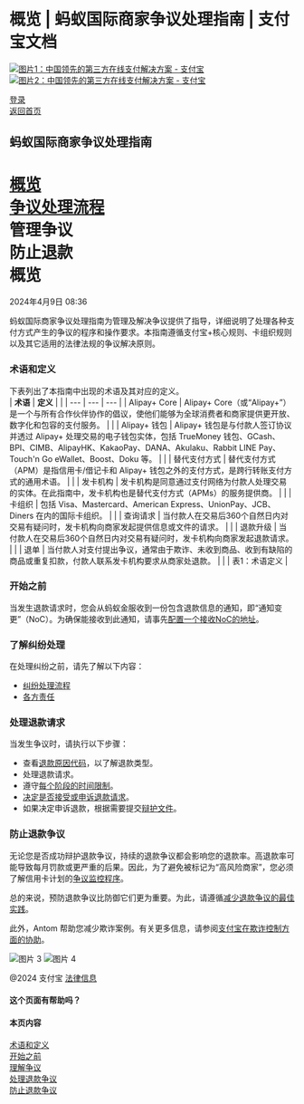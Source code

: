 概览 | 蚂蚁国际商家争议处理指南 | 支付宝文档
==================

[![图片1：中国领先的第三方在线支付解决方案 - 支付宝](https://ac.alipay.com/storage/2024/3/26/d66c43c0-440d-4c97-9976-f2028a2c8c5e.svg) ![图片2：中国领先的第三方在线支付解决方案 - 支付宝](https://ac.alipay.com/storage/2024/3/26/a48bd336-aea0-4f16-bf83-616eacbb4434.svg)](/docs/)

[登录](https://global.alipay.com/ilogin/account_login.htm?goto=https%3A%2F%2Fglobal.alipay.com%2Fdocs%2Fac%2Fdispute%2Foverview)  
[返回首页](../../)

蚂蚁国际商家争议处理指南
------------------

[概览](/docs/ac/dispute/overview)  
[争议处理流程](/docs/ac/dispute/process)  
管理争议  
防止退款  
概览
========

2024年4月9日 08:36

蚂蚁国际商家争议处理指南为管理及解决争议提供了指导，详细说明了处理各种支付方式产生的争议的程序和操作要求。本指南遵循支付宝+核心规则、卡组织规则以及其它适用的法律法规的争议解决原则。
### 术语和定义  
下表列出了本指南中出现的术语及其对应的定义。  
| **术语** | **定义** | |
| --- | --- | --- |
| Alipay+ Core | Alipay+ Core（或“Alipay+”）是一个与所有合作伙伴协作的倡议，使他们能够为全球消费者和商家提供更开放、数字化和包容的支付服务。 | |
| Alipay+ 钱包 | Alipay+ 钱包是与付款人签订协议并透过 Alipay+ 处理交易的电子钱包实体，包括 TrueMoney 钱包、GCash、BPI、CIMB、AlipayHK、KakaoPay、DANA、Akulaku、Rabbit LINE Pay、Touch'n Go eWallet、Boost、Doku 等。 | |
| 替代支付方式 | 替代支付方式（APM）是指信用卡/借记卡和 Alipay+ 钱包之外的支付方式，是跨行转账支付方式的通用术语。 | |
| 发卡机构 | 发卡机构是同意通过支付网络为付款人处理交易的实体。在此指南中，发卡机构也是替代支付方式（APMs）的服务提供商。 | |
| 卡组织 | 包括 Visa、Mastercard、American Express、UnionPay、JCB、Diners 在内的国际卡组织。 | |
| 查询请求 | 当付款人在交易后360个自然日内对交易有疑问时，发卡机构向商家发起提供信息或文件的请求。 | |
| 退款升级 | 当付款人在交易后360个自然日内对交易有疑问时，发卡机构向商家发起退款请求。 | |
| 退单 | 当付款人对支付提出争议，通常由于欺诈、未收到商品、收到有缺陷的商品或重复扣款，付款人联系发卡机构要求从商家处退款。 | |
| 表1：术语定义 |
### 开始之前  
当发生退款请求时，您会从蚂蚁金服收到一份包含退款信息的通知，即“通知变更”（NoC）。为确保能接收到此通知，请事先[配置一个接收NoC的地址](https://global.alipay.com/docs/ac/dispute/noc)。
### 了解纠纷处理
在处理纠纷之前，请先了解以下内容：
*   [纠纷处理流程](https://global.alipay.com/docs/ac/dispute/process)
*   [各方责任](https://global.alipay.com/docs/ac/dispute/pr)
### 处理退款请求  
当发生争议时，请执行以下步骤：  
*   查看[退款原因代码](https://global.alipay.com/docs/ac/dispute/reason_code)，以了解退款类型。
*   处理退款请求。
*   遵守[每个阶段的时间限制](https://global.alipay.com/docs/ac/dispute/timeframe)。
*   [决定是否接受或申诉退款请求](https://global.alipay.com/docs/ac/dispute/decision)。
*   如果决定申诉退款，根据需要提交[辩护文件](https://global.alipay.com/docs/ac/dispute/defend_chargeback)。
### 防止退款争议  
无论您是否成功辩护退款争议，持续的退款争议都会影响您的退款率。高退款率可能导致每月罚款或更严重的后果。因此，为了避免被标记为“高风险商家”，您必须了解信用卡计划的[争议监控程序](https://global.alipay.com/docs/ac/dispute/monitor)。

总的来说，预防退款争议比防御它们更为重要。为此，请遵循[减少退款争议的最佳实践](https://global.alipay.com/docs/ac/dispute/bp)。

此外，Antom 帮助您减少欺诈案例。有关更多信息，请参阅[支付宝在欺诈控制方面的协助](https://global.alipay.com/docs/ac/dispute/fraud)。

![图片 3](https://ac.alipay.com/storage/2021/5/20/19b2c126-9442-4f16-8f20-e539b1db482a.png) ![图片 4](https://ac.alipay.com/storage/2021/5/20/e9f3f154-dbf0-455f-89f0-b3d4e0c14481.png)

@2024 支付宝 [法律信息](https://global.alipay.com/docs/ac/platform/membership)

#### 这个页面有帮助吗？

#### 本页内容
[术语和定义](#EJESo "术语和定义")  
[开始之前](#c8Aym "开始之前")  
[理解争议](#LFNH8 "理解争议")  
[处理退款争议](#pWbe6 "处理退款争议")  
[防止退款争议](#eLYVW "防止退款争议")